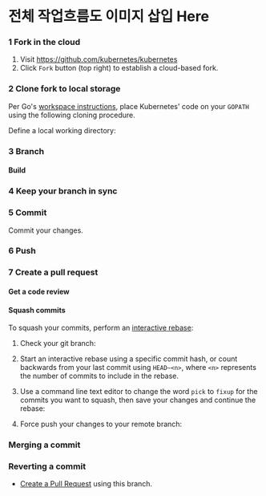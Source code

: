 # 전체 작업흐름도 이미지 삽입 Here

### 1 Fork in the cloud

1. Visit https://github.com/kubernetes/kubernetes
2. Click `Fork` button (top right) to establish a cloud-based fork.

### 2 Clone fork to local storage

Per Go's [workspace instructions][go-workspace], place Kubernetes' code on your
`GOPATH` using the following cloning procedure.

[go-workspace]: https://golang.org/doc/code.html#Workspaces

Define a local working directory:



### 3 Branch





#### Build


### 4 Keep your branch in sync


### 5 Commit

Commit your changes.


### 6 Push



### 7 Create a pull request



#### Get a code review



#### Squash commits


To squash your commits, perform an [interactive
rebase](https://git-scm.com/book/en/v2/Git-Tools-Rewriting-History):

1. Check your git branch:

 

2. Start an interactive rebase using a specific commit hash, or count backwards from your last commit using `HEAD~<n>`, where `<n>` represents the number of commits to include in the rebase.

 
3. Use a command line text editor to change the word `pick` to `fixup` for the commits you want to squash, then save your changes and continue the rebase:


 
4. Force push your changes to your remote branch:

### Merging a commit



### Reverting a commit



- [Create a Pull Request](#7-create-a-pull-request) using this branch.
